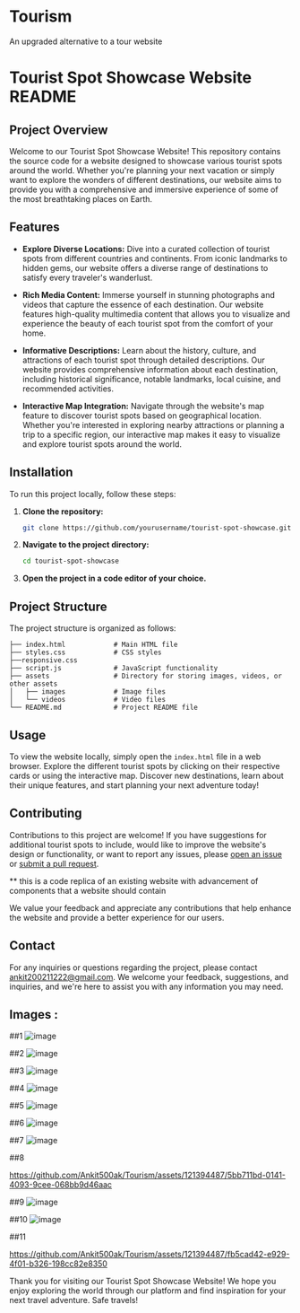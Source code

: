# Tourism
An upgraded alternative to a tour website

# Tourist Spot Showcase Website README

## Project Overview

Welcome to our Tourist Spot Showcase Website! This repository contains the source code for a website designed to showcase various tourist spots around the world. Whether you're planning your next vacation or simply want to explore the wonders of different destinations, our website aims to provide you with a comprehensive and immersive experience of some of the most breathtaking places on Earth.

## Features

- **Explore Diverse Locations:** Dive into a curated collection of tourist spots from different countries and continents. From iconic landmarks to hidden gems, our website offers a diverse range of destinations to satisfy every traveler's wanderlust.
  
- **Rich Media Content:** Immerse yourself in stunning photographs and videos that capture the essence of each destination. Our website features high-quality multimedia content that allows you to visualize and experience the beauty of each tourist spot from the comfort of your home.

- **Informative Descriptions:** Learn about the history, culture, and attractions of each tourist spot through detailed descriptions. Our website provides comprehensive information about each destination, including historical significance, notable landmarks, local cuisine, and recommended activities.

- **Interactive Map Integration:** Navigate through the website's map feature to discover tourist spots based on geographical location. Whether you're interested in exploring nearby attractions or planning a trip to a specific region, our interactive map makes it easy to visualize and explore tourist spots around the world.

## Installation

To run this project locally, follow these steps:

1. **Clone the repository:** 
   ```bash
   git clone https://github.com/yourusername/tourist-spot-showcase.git
   ```
2. **Navigate to the project directory:**
   ```bash
   cd tourist-spot-showcase
   ```
3. **Open the project in a code editor of your choice.**

## Project Structure

The project structure is organized as follows:

```
├── index.html            # Main HTML file
├── styles.css            # CSS styles
├──responsive.css
├── script.js             # JavaScript functionality
├── assets                # Directory for storing images, videos, or other assets
│   ├── images            # Image files
│   └── videos            # Video files
└── README.md             # Project README file
```

## Usage

To view the website locally, simply open the `index.html` file in a web browser. Explore the different tourist spots by clicking on their respective cards or using the interactive map. Discover new destinations, learn about their unique features, and start planning your next adventure today!

## Contributing

Contributions to this project are welcome! If you have suggestions for additional tourist spots to include, would like to improve the website's design or functionality, or want to report any issues, please [open an issue](https://github.com/yourusername/tourist-spot-showcase/issues) or [submit a pull request](https://github.com/yourusername/tourist-spot-showcase/pulls).

** this is a code replica of an existing website with advancement of components that a website should contain

We value your feedback and appreciate any contributions that help enhance the website and provide a better experience for our users.

## Contact

For any inquiries or questions regarding the project, please contact ankit200211222@gmail.com. We welcome your feedback, suggestions, and inquiries, and we're here to assist you with any information you may need.

## Images :
##1
![image](https://github.com/Ankit500ak/Tourism/assets/121394487/f2864af9-7bbf-4cd7-91e6-a5945345393f)

##2
![image](https://github.com/Ankit500ak/Tourism/assets/121394487/eabf2e4c-41c6-45f6-a49e-a988a37bfeb5)

##3
![image](https://github.com/Ankit500ak/Tourism/assets/121394487/4c7c115f-f31d-4168-8955-e6f473cf25fd)

##4
![image](https://github.com/Ankit500ak/Tourism/assets/121394487/2a4e40ad-5623-4745-a042-b6df9a7eac48)

##5
![image](https://github.com/Ankit500ak/Tourism/assets/121394487/97e3add7-94e0-459f-a375-edc3a5fb086b)

##6
![image](https://github.com/Ankit500ak/Tourism/assets/121394487/408a6942-d2e6-49f7-8253-8a35542a42a3)

##7
![image](https://github.com/Ankit500ak/Tourism/assets/121394487/be22f39c-8cef-47fa-8eea-a64b91307922)

##8


https://github.com/Ankit500ak/Tourism/assets/121394487/5bb711bd-0141-4093-9cee-068bb9d46aac


##9
![image](https://github.com/Ankit500ak/Tourism/assets/121394487/8be7d7bb-4ae8-4625-8cde-a6ba3e490bf6)

##10
![image](https://github.com/Ankit500ak/Tourism/assets/121394487/35e57437-72c8-4ed9-9919-f8d1ab1ee2f5)

##11


https://github.com/Ankit500ak/Tourism/assets/121394487/fb5cad42-e929-4f01-b326-198cc82e8350

Thank you for visiting our Tourist Spot Showcase Website! We hope you enjoy exploring the world through our platform and find inspiration for your next travel adventure. Safe travels!

